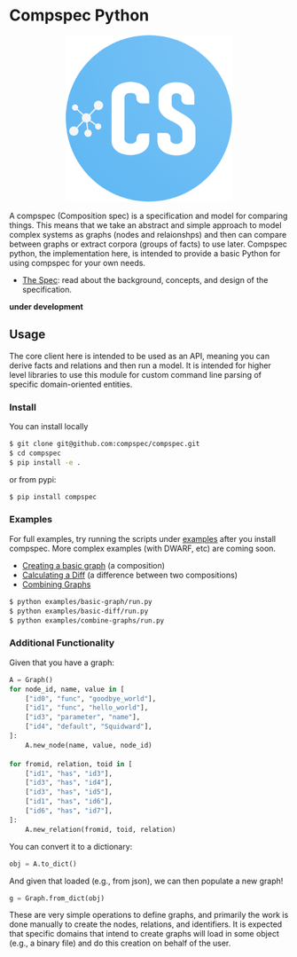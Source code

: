 # Compspec Python

<p align="center">
  <img height="300" src="https://raw.githubusercontent.com/compspec/spec/main/img/compspec-circle.png">
</p>

A compspec (Composition spec) is a specification and model for comparing things. This means
that we take an abstract and simple approach to model complex systems as graphs (nodes
and relaionshps) and then can compare between graphs or extract corpora (groups of facts) to use later. 
Compspec python, the implementation here, is intended to provide a basic Python 
for using compspec for your own needs.

 - [The Spec](https://github.com/compspec/spec): read about the background, concepts, and design of the specification.

**under development**

## Usage

The core client here is intended to be used as an API, meaning you can derive
facts and relations and then run a model. It is intended for higher level libraries
to use this module for custom command line parsing of specific domain-oriented entities.

### Install

You can install locally

```bash
$ git clone git@github.com:compspec/compspec.git
$ cd compspec
$ pip install -e .
```

or from pypi:

```bash
$ pip install compspec
```

### Examples

For full examples, try running the scripts under [examples](examples) after you install
compspec. More complex examples (with DWARF, etc) are coming soon.

 - [Creating a basic graph](examples/basic-graph/run.py) (a composition)
 - [Calculating a Diff](examples/basic-diff/run.py) (a difference between two compositions)
 - [Combining Graphs](examples/combine-graphs/run.py)

```bash
$ python examples/basic-graph/run.py
$ python examples/basic-diff/run.py
$ python examples/combine-graphs/run.py
```

### Additional Functionality

Given that you have a graph:

```python
A = Graph()
for node_id, name, value in [
    ["id0", "func", "goodbye_world"],
    ["id1", "func", "hello_world"],
    ["id3", "parameter", "name"],
    ["id4", "default", "Squidward"],
]:
    A.new_node(name, value, node_id)

for fromid, relation, toid in [
    ["id1", "has", "id3"],
    ["id3", "has", "id4"],
    ["id3", "has", "id5"],
    ["id1", "has", "id6"],
    ["id6", "has", "id7"],
]:
    A.new_relation(fromid, toid, relation)
```

You can convert it to a dictionary:

```python
obj = A.to_dict()
```

And given that loaded (e.g., from json), we can then populate a new graph!

```python
g = Graph.from_dict(obj)
```

These are very simple operations to define graphs, and primarily the work is done
manually to create the nodes, relations, and identifiers. It is expected that specific
domains that intend to create graphs will load in some object (e.g., a binary file) and 
do this creation on behalf of the user.
